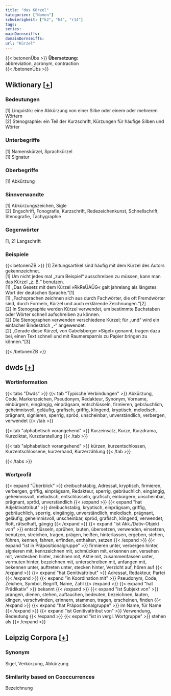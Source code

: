 ```yaml
---
title: "das Kürzel"
kategorien: ["Nomen"]
schwierigkeit: ["k2", "h4", "r14"]
tags:
series:
mainDornseiffs:
domainDornseiffs:
url: "Kürzel"
---
```


{{< betonenÜbs >}}
**Übersetzung:**  
abbreviation, acronym, contraction  
{{< /betonenÜbs >}}

## Wiktionary [[+](https://de.wiktionary.org/wiki/Kürzel)]

### Bedeutungen
[1] Linguistik: eine Abkürzung von einer Silbe oder einem oder mehreren Wörtern  
[2] Stenographie: ein Teil der Kurzschrift, Kürzungen für häufige Silben und Wörter  

### Unterbegriffe
[1] Namenskürzel, Sprachkürzel  
[1] Signatur  

### Oberbegriffe
[1] Abkürzung  

### Sinnverwandte
[1] Abkürzungszeichen, Sigle  
[2] Engschrift, Fonografie, Kurzschrift, Redezeichenkunst, Schnellschrift, Stenografie, Tachygraphie  

### Gegenwörter
[1, 2] Langschrift  

### Beispiele
{{< betonenZB >}}
[1] Zeitungsartikel sind häufig mit dem Kürzel des Autors gekennzeichnet.  
[1] Um nicht jedes mal „zum Beispiel“ ausschreiben zu müssen, kann man das Kürzel „z. B.“ benutzen.  
[1] „Das Gesetz mit dem Kürzel »RkReÜAÜG« galt jahrelang als längstes Wort der deutschen Sprache.“[1]  
[1] „Fachsprachen zeichnen sich aus durch Fachwörter, die oft Fremdwörter sind, durch Formeln, Kürzel und auch erklärende Zeichnungen.“[2]  
[2] In Stenographie werden Kürzel verwendet, um bestimmte Buchstaben oder Wörter schnell aufschreiben zu können.  
[2] Die Stenographen verwenden verschiedene Kürzel; für „und“ wird ein einfacher Bindestrich „-“ angewendet.  
[2] „Gerade diese Kürzel, von Gabelsberger »Sigel« genannt, tragen dazu bei, einen Text schnell und mit Raumersparnis zu Papier bringen zu können.“[3]  

{{< /betonenZB >}}


## dwds [[+](https://www.dwds.de/wb/Kürzel)]

### Wortinformation
{{< tabs "Dwds" >}}
{{< tab "Typische Verbindungen" >}}
Abkürzung, Code, Markenzeichen, Pseudonym, Redakteur, Synonym, Vorname, einbürgern, eingängig, einprägsam, entschlüsseln, firmieren, gebräuchlich, geheimnisvoll, geläufig, grafisch, griffig, klingend, kryptisch, melodisch, prägnant, signieren, sperrig, spröd, unscheinbar, unverständlich, verbergen, verwendet
{{< /tab >}}

{{< tab "alphabetisch vorangehend" >}}
Kurzeinsatz, Kurze, Kurzdrama, Kurzdiktat, Kurzdarstellung
{{< /tab >}}

{{< tab "alphabetisch vorangehend" >}}
kürzen, kurzentschlossen, Kurzentschlossene, kurzerhand, Kurzerzählung
{{< /tab >}}

{{< /tabs >}}

### Wortprofil
{{< expand "Überblick" >}} dreibuchstabig, Adressat, kryptisch, firmieren, verbergen, griffig, einprägsam, Redakteur, sperrig, gebräuchlich, eingängig, geheimnisvoll, melodisch, entschlüsseln, grafisch, einbürgern, unscheinbar, prägnant, spröd, unverständlich {{< /expand >}}
{{< expand "hat Adjektivattribut" >}} dreibuchstabig, kryptisch, einprägsam, griffig, gebräuchlich, sperrig, eingängig, unverständlich, melodisch, prägnant, geläufig, geheimnisvoll, unscheinbar, spröd, grafisch, klingend, verwendet, flott, rätselhaft, gängig {{< /expand >}}
{{< expand "ist Akk./Dativ-Objekt von" >}} entschlüsseln, sprühen, lauten, übersetzen, verwenden, einsetzen, benutzen, streichen, tragen, prägen, heißen, hinterlassen, ergeben, stehen, führen, kennen, fahren, erfinden, enthalten, setzen {{< /expand >}}
{{< expand "ist in Präpositionalgruppe" >}} firmieren unter, verbergen hinter, signieren mit, kennzeichnen mit, schmücken mit, erkennen am, versehen mit, verstecken hinter, zeichnen mit, Aktie mit, zusammenfassen unter, vermuten hinter, bezeichnen mit, unterschreiben mit, anfangen mit, bekennen unter, auftreten unter, stecken hinter, Verzicht auf, hören auf {{< /expand >}}
{{< expand "hat Genitivattribut" >}} Adressat, Redakteur, Partei {{< /expand >}}
{{< expand "in Koordination mit" >}} Pseudonym, Code, Zeichen, Symbol, Begriff, Name, Zahl {{< /expand >}}
{{< expand "hat Prädikativ" >}} bekannt {{< /expand >}}
{{< expand "ist Subjekt von" >}} prangen, dienen, stehen, auftauchen, bedeuten, bezeichnen, lauten, klingen, verschwinden, erinnern, stammen, tragen, erscheinen, finden {{< /expand >}}
{{< expand "hat Präpositionalgruppe" >}} im Name, für Name {{< /expand >}}
{{< expand "ist Genitivattribut von" >}} Verwendung, Bedeutung {{< /expand >}}
{{< expand "ist in vergl. Wortgruppe" >}} stehen als {{< /expand >}}

## Leipzig Corpora [[+](https://corpora.uni-leipzig.de/en/res?word=Kürzel&corpusId=deu_newscrawl-public_2018)]


### Synonym
Sigel, Verkürzung, Abkürzung


### Similarity based on Cooccurrences
Bezeichnung

